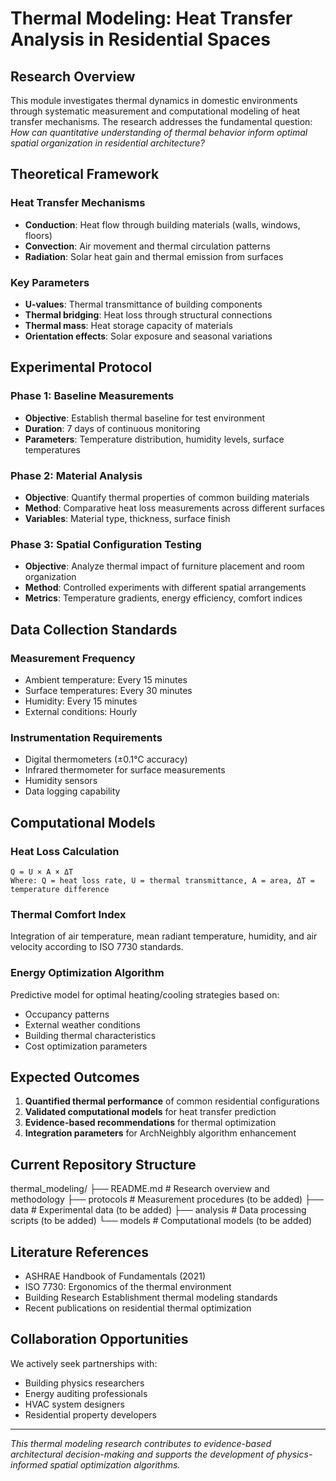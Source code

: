 # Thermal Modeling: Heat Transfer Analysis in Residential Spaces

## Research Overview

This module investigates thermal dynamics in domestic environments through systematic measurement and computational modeling of heat transfer mechanisms. The research addresses the fundamental question: *How can quantitative understanding of thermal behavior inform optimal spatial organization in residential architecture?*

## Theoretical Framework

### Heat Transfer Mechanisms
- **Conduction**: Heat flow through building materials (walls, windows, floors)
- **Convection**: Air movement and thermal circulation patterns
- **Radiation**: Solar heat gain and thermal emission from surfaces

### Key Parameters
- **U-values**: Thermal transmittance of building components
- **Thermal bridging**: Heat loss through structural connections
- **Thermal mass**: Heat storage capacity of materials
- **Orientation effects**: Solar exposure and seasonal variations

## Experimental Protocol

### Phase 1: Baseline Measurements
- **Objective**: Establish thermal baseline for test environment
- **Duration**: 7 days of continuous monitoring
- **Parameters**: Temperature distribution, humidity levels, surface temperatures

### Phase 2: Material Analysis
- **Objective**: Quantify thermal properties of common building materials
- **Method**: Comparative heat loss measurements across different surfaces
- **Variables**: Material type, thickness, surface finish

### Phase 3: Spatial Configuration Testing
- **Objective**: Analyze thermal impact of furniture placement and room organization
- **Method**: Controlled experiments with different spatial arrangements
- **Metrics**: Temperature gradients, energy efficiency, comfort indices

## Data Collection Standards

### Measurement Frequency
- Ambient temperature: Every 15 minutes
- Surface temperatures: Every 30 minutes  
- Humidity: Every 15 minutes
- External conditions: Hourly

### Instrumentation Requirements
- Digital thermometers (±0.1°C accuracy)
- Infrared thermometer for surface measurements
- Humidity sensors
- Data logging capability

## Computational Models

### Heat Loss Calculation
```
Q = U × A × ΔT
Where: Q = heat loss rate, U = thermal transmittance, A = area, ΔT = temperature difference
```

### Thermal Comfort Index
Integration of air temperature, mean radiant temperature, humidity, and air velocity according to ISO 7730 standards.

### Energy Optimization Algorithm
Predictive model for optimal heating/cooling strategies based on:
- Occupancy patterns
- External weather conditions  
- Building thermal characteristics
- Cost optimization parameters

## Expected Outcomes

1. **Quantified thermal performance** of common residential configurations
2. **Validated computational models** for heat transfer prediction
3. **Evidence-based recommendations** for thermal optimization
4. **Integration parameters** for ArchNeighbly algorithm enhancement

## Current Repository Structure

thermal_modeling/
├── README.md          # Research overview and methodology
├── protocols          # Measurement procedures (to be added)
├── data               # Experimental data (to be added)
├── analysis           # Data processing scripts (to be added)
└── models             # Computational models (to be added)

## Literature References

- ASHRAE Handbook of Fundamentals (2021)
- ISO 7730: Ergonomics of the thermal environment
- Building Research Establishment thermal modeling standards
- Recent publications on residential thermal optimization

## Collaboration Opportunities

We actively seek partnerships with:
- Building physics researchers
- Energy auditing professionals  
- HVAC system designers
- Residential property developers

---

*This thermal modeling research contributes to evidence-based architectural decision-making and supports the development of physics-informed spatial optimization algorithms.*
